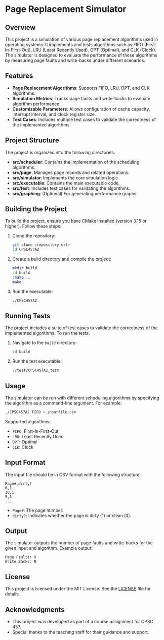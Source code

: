 # Page Replacement Simulator

## Overview
This project is a simulation of various page replacement algorithms used in operating systems. It implements and tests algorithms such as FIFO (First-In-First-Out), LRU (Least Recently Used), OPT (Optimal), and CLK (Clock). The simulator is designed to evaluate the performance of these algorithms by measuring page faults and write-backs under different scenarios.

## Features
- **Page Replacement Algorithms**: Supports FIFO, LRU, OPT, and CLK algorithms.
- **Simulation Metrics**: Tracks page faults and write-backs to evaluate algorithm performance.
- **Customizable Parameters**: Allows configuration of cache capacity, interrupt interval, and clock register size.
- **Test Cases**: Includes multiple test cases to validate the correctness of the implemented algorithms.

## Project Structure
The project is organized into the following directories:
- **src/scheduler**: Contains the implementation of the scheduling algorithms.
- **src/page**: Manages page records and related operations.
- **src/simulator**: Implements the core simulation logic.
- **src/executable**: Contains the main executable code.
- **src/test**: Includes test cases for validating the algorithms.
- **src/graphing**: (Optional) For generating performance graphs.

## Building the Project
To build the project, ensure you have CMake installed (version 3.15 or higher). Follow these steps:

1. Clone the repository:
   ```bash
   git clone <repository-url>
   cd CPSC457A2
   ```

2. Create a build directory and compile the project:
   ```bash
   mkdir build
   cd build
   cmake ..
   make
   ```

3. Run the executable:
   ```bash
   ./CPSC457A2
   ```

## Running Tests
The project includes a suite of test cases to validate the correctness of the implemented algorithms. To run the tests:

1. Navigate to the `build` directory:
   ```bash
   cd build
   ```

2. Run the test executable:
   ```bash
   ./test/CPSC457A2_test
   ```

## Usage
The simulator can be run with different scheduling algorithms by specifying the algorithm as a command-line argument. For example:

```bash
./CPSC457A2 FIFO < inputfile.csv
```

Supported algorithms:
- `FIFO`: First-In-First-Out
- `LRU`: Least Recently Used
- `OPT`: Optimal
- `CLK`: Clock

## Input Format
The input file should be in CSV format with the following structure:
```
Page#,dirty?
6,1
10,1
5,1
...
```
- `Page#`: The page number.
- `dirty?`: Indicates whether the page is dirty (1) or clean (0).

## Output
The simulator outputs the number of page faults and write-backs for the given input and algorithm. Example output:
```
Page Faults: 9
Write Backs: 8
```

## License
This project is licensed under the MIT License. See the [LICENSE](LICENSE) file for details.

## Acknowledgments
- This project was developed as part of a course assignment for CPSC 457.
- Special thanks to the teaching staff for their guidance and support.
